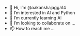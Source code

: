- 👋 Hi, I’m @aakanshajagga14
- 👀 I’m interested in AI and Python
- 🌱 I’m currently learning AI
- 💞️ I’m looking to collaborate on ...
- 📫 How to reach me ...

<!---
aakanshajagga14/aakanshajagga14 is a ✨ special ✨ repository because its `README.md` (this file) appears on your GitHub profile.
You can click the Preview link to take a look at your changes.
--->
